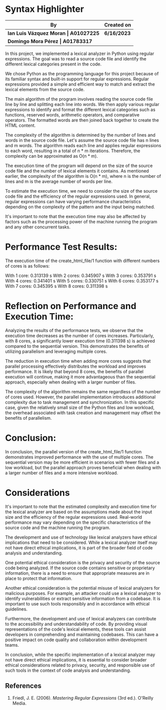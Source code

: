 # Syntax Highlighter

| By                                     | Created on       |
|----------------------------------------|------------------|
| **Ian Luis Vázquez Moran \| A01027225** | **6/16/2023**    |
| **Domingo Mora Pérez \| A01783317**      |                  |

In this project, we implemented a lexical analyzer in Python using regular expressions. The goal was to read a source code file and identify the different lexical categories present in the code.

We chose Python as the programming language for this project because of its familiar syntax and built-in support for regular expressions. Regular expressions provided a simple and efficient way to match and extract the lexical elements from the source code.

The main algorithm of the program involves reading the source code file line by line and splitting each line into words. We then apply various regular expressions to identify and format the different lexical categories such as functions, reserved words, arithmetic operators, and comparative operators. The formatted words are then joined back together to create the HTML content.

The complexity of the algorithm is determined by the number of lines and words in the source code file. Let's assume the source code file has n lines and m words. The algorithm reads each line and applies regular expressions to each word, resulting in a total of n * m iterations. Therefore, the complexity can be approximated as O(n * m).

The execution time of the program will depend on the size of the source code file and the number of lexical elements it contains. As mentioned earlier, the complexity of the algorithm is O(n * m), where n is the number of lines and m is the average number of words per line.

To estimate the execution time, we need to consider the size of the source code file and the efficiency of the regular expressions used. In general, regular expressions can have varying performance characteristics depending on the complexity of the pattern and the input being matched.

It's important to note that the execution time may also be affected by factors such as the processing power of the machine running the program and any other concurrent tasks.

# Performance Test Results:

The execution time of the create_html_file/1 function with different numbers of cores is as follows:

With 1 core: 0.313139 s
With 2 cores: 0.345907 s
With 3 cores: 0.353791 s
With 4 cores: 0.341401 s
With 5 cores: 0.330751 s
With 6 cores: 0.353177 s
With 7 cores: 0.345395 s
With 8 cores: 0.311398 s
# Reflection on Performance and Execution Time:

Analyzing the results of the performance tests, we observe that the execution time decreases as the number of cores increases. Particularly, with 8 cores, a significantly lower execution time (0.311398 s) is achieved compared to the sequential version. This demonstrates the benefits of utilizing parallelism and leveraging multiple cores.

The reduction in execution time when adding more cores suggests that parallel processing effectively distributes the workload and improves performance. It is likely that beyond 8 cores, the benefits of parallel execution will continue, making it more advantageous than the sequential approach, especially when dealing with a larger number of files.

The complexity of the algorithm remains the same regardless of the number of cores used. However, the parallel implementation introduces additional complexity due to task management and synchronization. In this specific case, given the relatively small size of the Python files and low workload, the overhead associated with task creation and management may offset the benefits of parallelism.

# Conclusion:

In conclusion, the parallel version of the create_html_file/1 function demonstrates improved performance with the use of multiple cores. The sequential version may be more efficient in scenarios with fewer files and a low workload, but the parallel approach proves beneficial when dealing with a larger number of files and a more intensive workload.

# Considerations

It's important to note that the estimated complexity and execution time for the lexical analyzer are based on the assumptions made about the input size and the efficiency of the regular expressions used. Real-world performance may vary depending on the specific characteristics of the source code and the machine running the program.

The development and use of technology like lexical analyzers have ethical implications that need to be considered. While a lexical analyzer itself may not have direct ethical implications, it is part of the broader field of code analysis and understanding.

One potential ethical consideration is the privacy and security of the source code being analyzed. If the source code contains sensitive or proprietary information, there is a need to ensure that appropriate measures are in place to protect that information.

Another ethical consideration is the potential misuse of lexical analyzers for malicious purposes. For example, an attacker could use a lexical analyzer to identify vulnerabilities or extract sensitive information from a codebase. It is important to use such tools responsibly and in accordance with ethical guidelines.

Furthermore, the development and use of lexical analyzers can contribute to the accessibility and understandability of code. By providing visual representations of the code's lexical elements, these tools can assist developers in comprehending and maintaining codebases. This can have a positive impact on code quality and collaboration within development teams.

In conclusion, while the specific implementation of a lexical analyzer may not have direct ethical implications, it is essential to consider broader ethical considerations related to privacy, security, and responsible use of such tools in the context of code analysis and understanding.


## **References**

1. Friedl, J. E. (2006). *Mastering Regular Expressions* (3rd ed.). O'Reilly Media.
